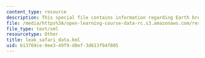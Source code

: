 ```yaml
---
content_type: resource
description: This special file contains information regarding Earth browser format.
file: /media/https%3A/open-learning-course-data-rc.s3.amazonaws.com/res-env-001-climate-action-hands-on-harnessing-science-with-communities-to-cut-carbon-january-iap-2017/b13769ce9ee349f9d8ef3d613f94f805_leak_safari_data.kml
file_type: text/xml
resourcetype: Other
title: leak_safari_data.kml
uid: b13769ce-9ee3-49f9-d8ef-3d613f94f805
---
```

